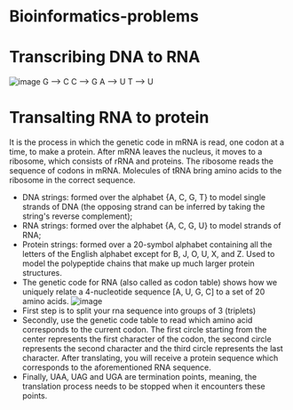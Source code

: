 # Bioinformatics-problems
# Transcribing DNA to RNA
![image](https://user-images.githubusercontent.com/66241504/150932757-dd4e409c-8eca-43c5-a3d6-8d461268b7ed.png)
G --> C
C --> G
A --> U
T --> U

# Transalting RNA to protein
It is the process in which the genetic code in mRNA is read, one codon at a time, to make a protein. After mRNA leaves the nucleus, it moves to a ribosome, which consists of rRNA and proteins. The ribosome reads the sequence of codons in mRNA. Molecules of tRNA bring amino acids to the ribosome in the correct sequence.
- DNA strings: formed over the alphabet {A, C, G, T} to model single strands of DNA (the opposing strand can be inferred by taking the string's reverse complement);
- RNA strings: formed over the alphabet {A, C, G, U} to model strands of RNA;
- Protein strings: formed over a 20-symbol alphabet containing all the letters of the English alphabet except for B, J, O, U, X, and Z. Used to model the polypeptide chains that make up much larger protein structures.
- The genetic code for RNA (also called as codon table) shows how we uniquely relate a 4-nucleotide sequence [A, U, G, C] to a set of 20 amino acids.
![image](https://user-images.githubusercontent.com/66241504/150935851-c11b9bd7-8032-4fe2-9c8e-6eb68a23e3b2.png)
- First step is to split your rna sequence into groups of 3 (triplets)
- Secondly, use the genetic code table  to read which amino acid corresponds to the current codon. The first circle starting from the center represents the first character of the codon, the second circle represents the second character and the third circle represents the last character. After translating, you will receive a protein sequence which corresponds to the aforementioned RNA sequence.
- Finally, UAA, UAG and UGA are termination points, meaning, the translation process needs to be stopped when it encounters these points.
